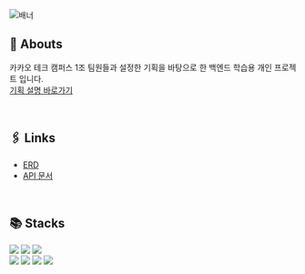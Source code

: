 ![배너](https://github.com/Step3-kakao-tech-campus/Team1_FE/assets/111048211/3621340d-0bd1-4556-94bd-5583288136ce)
 



## 📌 Abouts
카카오 테크 캠퍼스 1조 팀원들과 설정한 기획을 바탕으로 한 백엔드 학습용 개인 프로젝트 입니다.  
[기획 설명 바로가기](https://github.com/localgaji/albbaim)

<br/>

## 🖇 Links
- [ERD](https://www.erdcloud.com/d/eLam3QpQPYo74w8xR)  
- [API 문서](http://ec2-43-200-106-145.ap-northeast-2.compute.amazonaws.com:8080/swagger-ui/index.html)

<br/>

## 📚 Stacks
<div>
  <img src="https://img.shields.io/badge/Java-007396.svg?style=flat"/>
  <img src="https://img.shields.io/badge/Spring Boot-6DB33F?style=flat&logo=springboot&logoColor=white"/>
  <img src="https://img.shields.io/badge/MySQL-4479A1?style=flat&logo=MySQL&logoColor=white"/>
</div>
<div>
  <img src="https://img.shields.io/badge/Docker-2496ED?style=flat&logo=Docker&logoColor=white"/>
  <img src="https://img.shields.io/badge/Amazon EC2-FF9900?style=flat&logo=amazonec2&logoColor=white"/>
  <img src="https://img.shields.io/badge/GitHub Actions-2088FF?style=flat&logo=githubactions&logoColor=white"/>
  <img src="https://img.shields.io/badge/swagger-85EA2D?style=flat&logo=swagger&logoColor=black"/>
</div>
